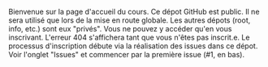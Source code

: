 Bienvenue sur la page d'accueil du cours. Ce dépot GitHub est public.
Il ne sera utilisé que lors de la mise en route globale.
Les autres dépots (root, info, etc.) sont eux "privés".
Vous ne pouvez y accéder qu'en vous inscrivant. L'erreur 404 s'affichera
tant que vous n'êtes pas inscrit.e.
Le processus d'inscription débute via la réalisation des issues dans ce dépot.
Voir l'onglet "Issues" et commencer par la première issue (#1, en bas).
